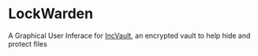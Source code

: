 # LockWarden
A Graphical User Inferace for [IncVault](https://github.com/TXOG/inc-vault), an encrypted vault to help hide and protect files 

